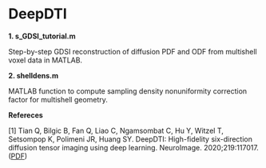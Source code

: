 # DeepDTI

**1. s_GDSI_tutorial.m**

Step-by-step GDSI reconstruction of diffusion PDF and ODF from multishell voxel data in MATLAB.

**2. shelldens.m**

  MATLAB function to compute sampling density nonuniformity correction factor for multishell geometry.

**Refereces**

[1] Tian Q, Bilgic B, Fan Q, Liao C, Ngamsombat C, Hu Y, Witzel T, Setsompop K, Polimeni JR, Huang SY. DeepDTI: High-fidelity six-direction diffusion tensor imaging using deep learning. NeuroImage. 2020;219:117017. ([PDF](https://www.sciencedirect.com/science/article/pii/S1053811920305036))
